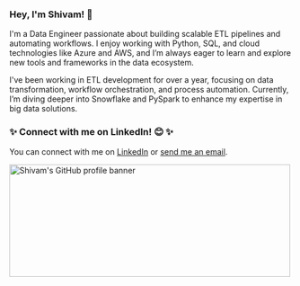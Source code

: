 ### Hey, I'm Shivam! 👋
I'm a Data Engineer passionate about building scalable ETL pipelines and automating workflows. I enjoy working with Python, SQL, and cloud technologies like Azure and AWS, and I’m always eager to learn and explore new tools and frameworks in the data ecosystem.

I've been working in ETL development for over a year, focusing on data transformation, workflow orchestration, and process automation. Currently, I’m diving deeper into Snowflake and PySpark to enhance my expertise in big data solutions.

### ✨ Connect with me on LinkedIn! 😊 ✨
You can connect with me on [LinkedIn](https://www.linkedin.com/in/shivam-gupta-71a184221) or [send me an email](mailto:sgs.shivam99@outlook.com).

<img align="left" width="500" height="200" src="https://github.com/Github-SG03/ShivamGupta/blob/main/assets/1.png" alt="Shivam's GitHub profile banner">
